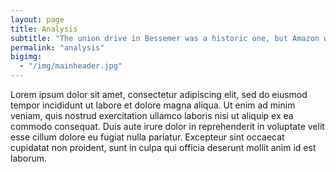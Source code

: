 ```yaml
---
layout: page
title: Analysis
subtitle: "The union drive in Bessemer was a historic one, but Amazon workers have been organizing for decades, going back to the year 2000"
permalink: "analysis"
bigimg:
  - "/img/mainheader.jpg"
---
```



Lorem ipsum dolor sit amet, consectetur adipiscing elit, sed do eiusmod tempor incididunt ut labore et dolore magna aliqua. Ut enim ad minim veniam, quis nostrud exercitation ullamco laboris nisi ut aliquip ex ea commodo consequat. Duis aute irure dolor in reprehenderit in voluptate velit esse cillum dolore eu fugiat nulla pariatur. Excepteur sint occaecat cupidatat non proident, sunt in culpa qui officia deserunt mollit anim id est laborum.
